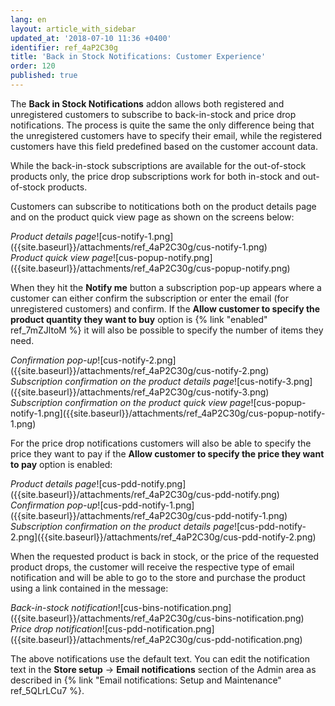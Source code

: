 ```yaml
---
lang: en
layout: article_with_sidebar
updated_at: '2018-07-10 11:36 +0400'
identifier: ref_4aP2C30g
title: 'Back in Stock Notifications: Customer Experience'
order: 120
published: true
---
```


The **Back in Stock Notifications** addon allows both registered and unregistered customers to subscribe to back-in-stock and price drop notifications. The process is quite the same the only difference being that the unregistered customers have to specify their email, while the registered customers have this field predefined based on the customer account data.

While the back-in-stock subscriptions are available for the out-of-stock products only, the price drop subscriptions work for both in-stock and out-of-stock products. 

Customers can subscribe to notitications both on the product details page and on the product quick view page as shown on the screens below:

<div class="ui stackable two column grid">
  <div class="column" markdown="span"><i>Product details page</i>![cus-notify-1.png]({{site.baseurl}}/attachments/ref_4aP2C30g/cus-notify-1.png)</div>
  <div class="column" markdown="span"><i>Product quick view page</i>![cus-popup-notify.png]({{site.baseurl}}/attachments/ref_4aP2C30g/cus-popup-notify.png)</div>
</div>

When they hit the **Notify me** button a subscription pop-up appears where a customer can either confirm the subscription or enter the email (for unregistered customers) and confirm. If the **Allow customer to specify the product quantity they want to buy** option is {% link "enabled" ref_7mZJltoM %} it will also be possible to specify the number of items they need. 

<div class="ui stackable three column grid">
  <div class="column" markdown="span"><i>Confirmation pop-up</i>![cus-notify-2.png]({{site.baseurl}}/attachments/ref_4aP2C30g/cus-notify-2.png)</div>
  <div class="column" markdown="span"><i>Subscription confirmation on the product details page</i>![cus-notify-3.png]({{site.baseurl}}/attachments/ref_4aP2C30g/cus-notify-3.png)</div>
  <div class="column" markdown="span"><i>Subscription confirmation on the product quick view page</i>![cus-popup-notify-1.png]({{site.baseurl}}/attachments/ref_4aP2C30g/cus-popup-notify-1.png)</div>
</div>

For the price drop notifications customers will also be able to specify the price they want to pay if the **Allow customer to specify the price they want to pay** option is enabled:

<div class="ui stackable three column grid">
  <div class="column" markdown="span"><i>Product details page</i>![cus-pdd-notify.png]({{site.baseurl}}/attachments/ref_4aP2C30g/cus-pdd-notify.png)</div>
  <div class="column" markdown="span"><i>Confirmation pop-up</i>![cus-pdd-notify-1.png]({{site.baseurl}}/attachments/ref_4aP2C30g/cus-pdd-notify-1.png)</div>
  <div class="column" markdown="span"><i>Subscription confirmation on the product details page</i>![cus-pdd-notify-2.png]({{site.baseurl}}/attachments/ref_4aP2C30g/cus-pdd-notify-2.png)</div>
</div>

When the requested product is back in stock, or the price of the requested product drops, the customer will receive the respective type of email notification and will be able to go to the store and purchase the product using a link contained in the message:

<div class="ui stackable two column grid">
  <div class="column" markdown="span"><i>Back-in-stock notification</i>![cus-bins-notification.png]({{site.baseurl}}/attachments/ref_4aP2C30g/cus-bins-notification.png)</div>
  <div class="column" markdown="span"><i>Price drop notification</i>![cus-pdd-notification.png]({{site.baseurl}}/attachments/ref_4aP2C30g/cus-pdd-notification.png)</div>
</div>

The above notifications use the default text. You can edit the notification text in the **Store setup** -> **Email notifications** section of the Admin area as described in {% link "Email notifications: Setup and Maintenance" ref_5QLrLCu7 %}.

